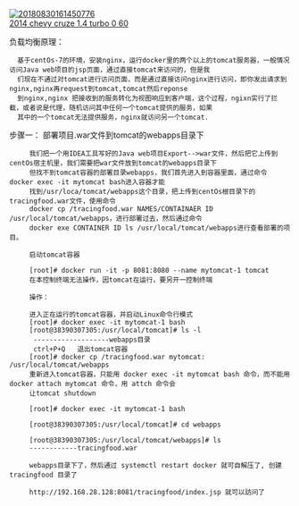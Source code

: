 
<a href="https://ibb.co/VCJPCPg"><img src="https://i.ibb.co/mybMyM9/20180830161450776.png" alt="20180830161450776" border="0"></a><br /><a target='_blank' href='https://statewideinventory.org/chevrolet-0-60-times'>2014 chevy cruze 1.4 turbo 0 60</a><br />

负载均衡原理：

      基于centOs-7的环境，安装nginx，运行docker里的两个以上的tomcat服务器，一般情况访问Java web项目的jsp页面，通过直接tomcat来访问的，但是我
      们现在不通过对tomcat进行访问页面，而是通过直接访问nginx进行访问，即你发出请求到nginx,nginx再request到tomcat,tomcat然后reponse
      到nginx,nginx 把接收到的服务转化为视图响应到客户端，这个过程，ngixn实行了拦截，或者说是代理，随机访问其中任何一个tomcat提供的服务，如果
      其中的一个tomcat无法提供服务，nginx就访问另一个tomcat.




步骤一：  部署项目.war文件到tomcat的webapps目录下
        
         我们把一个用IDEA工具写好的Java web项目Export-->war文件，然后把它上传到centOs宿主机里，我们需要把war文件放到tomcat的webapps目录下
         但找不到tomcat容器的部署目录webapps，我们首先进入到容器里面，通过命令docker exec -it mytomcat bash进入容器才能
         找到/usr/loca/tomcat/webapps这个目录，把上传到centOs根目录下的tracingfood.war文件，使用命令
         docker cp /tracingfood.war NAMES/CONTAINAER ID /usr/local/tomcat/webapps，进行部署过去，然后通过命令
         docker exe CONTAINER ID ls /usr/local/tomcat/webapps进行查看部署的项目。

         启动tomcat容器
         
         [root]# docker run -it -p 8081:8080 --name mytomcat-1 tomcat
         在本控制终端无法操作，因tomcat在运行，要另开一控制终端
 
         操作：
 
         进入正在运行的tomcat容器，并启动Linux命令行模式
         [root]# docker exec -it mytomcat-1 bash
         [root@38390307305:/usr/local/tomcat]# ls -l
          -------------------webapps目录
          ctrl+P+Q   退出tomcat容器
         [root]# docker cp /tracingfood.war mytomcat: /usr/local/tomcat/webapps
         重新进入tomcat容器，只能用 docker exec -it mytomcat bash 命令，而不能用 docker attach mytomcat 命令，用 attch 命令会
         让tomcat shutdown
 
         [root]# docker exec -it mytomcat-1 bash
 
         [root@38390307305:/usr/local/tomcat]# cd webapps
 
         [root@38390307305:/usr/local/tomcat/webapps]# ls 
         ------------tracingfood.war
 
         webapps目录下了，然后通过 systemctl restart docker 就可自解压了, 创建tracingfood 目录了
 
         http://192.168.28.128:8081/tracingfood/index.jsp 就可以訪问了

